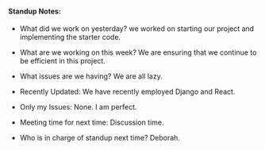 #### Standup Notes:

- What did we work on yesterday?
	 we worked on starting our project and implementing the starter code.

- What are we working on this week?
	 We are ensuring that we continue to be efficient in this project.

- What issues are we having?
	 We are all lazy.

- Recently Updated:
	 We have recently employed Django and React.

- Only my Issues:
	 None. I am perfect.

- Meeting time for next time:
	 Discussion time.

- Who is in charge of standup next time?
	 Deborah.
